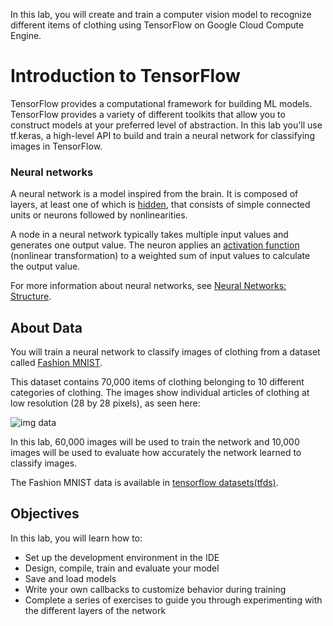 In this lab, you will create and train a computer vision model to recognize different items of clothing using TensorFlow on Google Cloud Compute Engine.

# Introduction to TensorFlow
TensorFlow provides a computational framework for building ML models. TensorFlow provides a variety of different toolkits that allow you to construct models at your preferred level of abstraction. In this lab you'll use tf.keras, a high-level API to build and train a neural network for classifying images in TensorFlow.

### Neural networks
A neural network is a model inspired from the brain. It is composed of layers, at least one of which is [hidden](https://developers.google.com/machine-learning/glossary/#hidden_layer), that consists of simple connected units or neurons followed by nonlinearities.

A node in a neural network typically takes multiple input values and generates one output value. The neuron applies an [activation function](https://developers.google.com/machine-learning/glossary/#activation_function) (nonlinear transformation) to a weighted sum of input values to calculate the output value.

For more information about neural networks, see [Neural Networks: Structure](https://developers.google.com/machine-learning/crash-course/introduction-to-neural-networks/anatomy).

## About Data 

You will train a neural network to classify images of clothing from a dataset called [Fashion MNIST](https://github.com/zalandoresearch/fashion-mnist).
  
This dataset contains 70,000 items of clothing belonging to 10 different categories of clothing. The images show individual articles of clothing at low resolution (28 by 28 pixels), as seen here:

![img data](https://cdn.qwiklabs.com/YPBhHbZOxbtfyeaVsai9H2bgpNqt9JJtO9ZhsYTcbas%3D)

In this lab, 60,000 images will be used to train the network and 10,000 images will be used to evaluate how accurately the network learned to classify images.

The Fashion MNIST data is available in [tensorflow datasets(tfds)](https://www.tensorflow.org/datasets/catalog/fashion_mnist).


## Objectives
In this lab, you will learn how to:

- Set up the development environment in the IDE
- Design, compile, train and evaluate your model
- Save and load models
- Write your own callbacks to customize behavior during training
- Complete a series of exercises to guide you through experimenting with the different layers of the network
